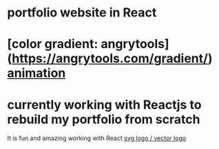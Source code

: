# portfolio website in React

[color gradient: angrytools] (https://angrytools.com/gradient/) 
[animation ](https://animista.net/play/basic)
=======
# currently working with Reactjs to rebuild my portfolio from scratch 
It is fun and amazing working with React 
[svg logo / vector logo](vectr.com)